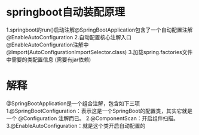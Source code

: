 # springboot自动装配原理
1.springboot的run()启动注解@SpringBootApplication包含了一个自动配置注解@EnableAutoConfiguration
2.自动配置核心注解入口@EnableAutoConfiguration注解中@Import(AutoConfigurationImportSelector.class)
3.加载spring.factories文件中需要的类配置信息 (需要有jar依赖)


# 解释
@SpringBootApplication是一个组合注解，包含如下三项
    1.@SpringBootConfiguration：表示这是一个SpringBoot的配置类，其实它就是一个 @Configuration 注解而已。
    2.@ComponentScan：开启组件扫描。
    3.@EnableAutoConfiguration：就是这个类开启自动配置的
